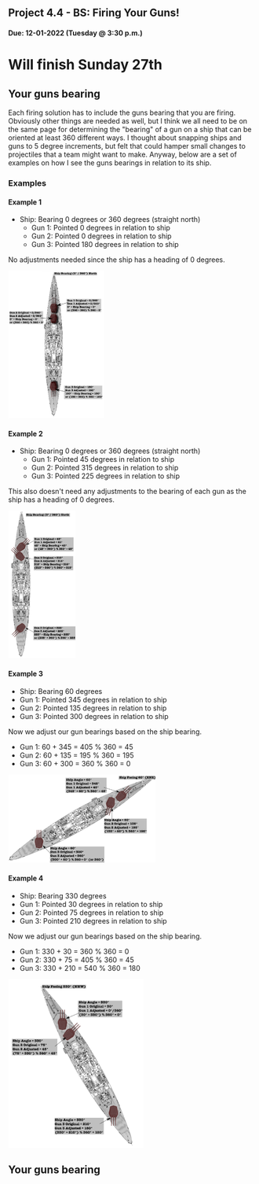 ## Project 4.4 - BS: Firing Your Guns!
#### Due: 12-01-2022 (Tuesday @ 3:30 p.m.)

# Will finish Sunday 27th

## Your guns bearing

Each firing solution has to include the guns bearing that you are firing. Obviously other things are needed as well, but I think we all need to be on the same page for determining the "bearing" of a gun on a ship that can be oriented at least 360 different ways. I thought about snapping ships and guns to 5 degree increments, but felt that could hamper small changes to projectiles that a team might want to make. Anyway, below are a set of examples on how I see the guns bearings in relation to its ship.


### Examples

#### Example 1

- Ship: Bearing 0 degrees or 360 degrees (straight north)
  - Gun 1: Pointed 0 degrees in relation to ship
  - Gun 2: Pointed 0 degrees in relation to ship
  - Gun 3: Pointed 180 degrees in relation to ship
  
No adjustments needed since the ship has a heading of 0 degrees.

<a href="./images/ship_gun_orientation_0.png"> <img src="./images/ship_gun_orientation_0.png" height="300"></a>

#### Example 2

- Ship: Bearing 0 degrees or 360 degrees (straight north)
  - Gun 1: Pointed 45 degrees in relation to ship
  - Gun 2: Pointed 315 degrees in relation to ship
  - Gun 3: Pointed 225 degrees in relation to ship

This also doesn't need any adjustments to the bearing of each gun as the ship has a heading of 0 degrees.

<a href="./images/ship_gun_orientation_1.png"> <img src="./images/ship_gun_orientation_1.png" height="300"></a>

#### Example 3

- Ship: Bearing 60 degrees
- Gun 1: Pointed 345 degrees in relation to ship
- Gun 2: Pointed 135 degrees in relation to ship
- Gun 3: Pointed 300 degrees in relation to ship

Now we adjust our gun bearings based on the ship bearing.

  - Gun 1: 60 + 345 = 405 % 360 = 45
  - Gun 2: 60 + 135 = 195 % 360 = 195
  - Gun 3: 60 + 300 = 360 % 360 = 0

<a href="./images/ship_gun_orientation_2.png"> <img src="./images/ship_gun_orientation_2.png" width="300"></a>


#### Example 4

- Ship: Bearing 330 degrees
- Gun 1: Pointed 30 degrees in relation to ship
- Gun 2: Pointed 75 degrees in relation to ship
- Gun 3: Pointed 210 degrees in relation to ship

Now we adjust our gun bearings based on the ship bearing.

  - Gun 1: 330 + 30 = 360 % 360 = 0
  - Gun 2: 330 + 75 = 405 % 360 = 45
  - Gun 3: 330 + 210 = 540 % 360 = 180

<a href="./images/ship_gun_orientation_4.png"> <img src="./images/ship_gun_orientation_4.png" width="275"></a>

## Your guns bearing
